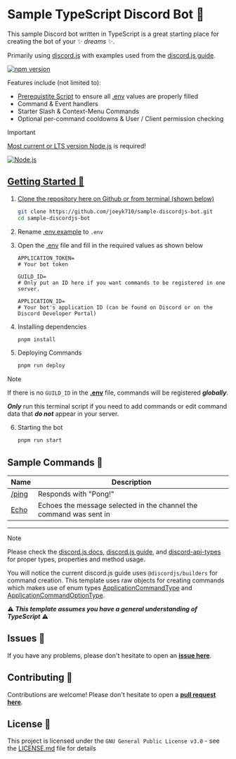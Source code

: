 # Sample TypeScript Discord Bot 🤖

This sample Discord bot written in TypeScript is a great starting place for creating the bot of your ✨ _dreams_ ✨.

Primarily using [discord.js](https://discord.js.org/#/) with examples used from the [discord.js guide](https://discordjs.guide).

<a href="https://discord.js.org"><img src="https://img.shields.io/npm/v/discord.js.svg?&label=discord.js&color=5865F2&logo=discord" alt="npm version" /></a>

Features include (not limited to):

- [Prerequistite Script](src/misc/prerequisitesCheck.ts) to ensure all [.env](.env.example) values are properly filled
- Command & Event handlers
- Starter Slash & Context-Menu Commands
- Optional per-command cooldowns & User / Client permission checking

> [!IMPORTANT]
> [Most current or LTS version Node.js](https://nodejs.org) is required!
>
> <a href="https://nodejs.org">
>  <img alt="Node.js" src="https://img.shields.io/github/v/release/nodejs/node?sort=semver&display_name=tag&logo=node.js&label=node.js&color=235FA04E">

## Getting Started 🎉

1. Clone the repository here on Github or from terminal (shown below)

   ```bash
   git clone https://github.com/joeyk710/sample-discordjs-bot.git
   cd sample-discordjs-bot
   ```

2. Rename [.env.example](.env.example) to `.env`

3. Open the [.env](.env.example) file and fill in the required values as shown below

   ```env
   APPLICATION_TOKEN=
   # Your bot token

   GUILD_ID=
   # Only put an ID here if you want commands to be registered in one server.

   APPLICATION_ID=
   # Your bot's application ID (can be found on Discord or on the Discord Developer Portal)
   ```

4. Installing dependencies

   ```bash
   pnpm install
   ```

5. Deploying Commands

   ```bash
   pnpm run deploy
   ```

> [!NOTE]
> If there is no `GUILD_ID` in the **[.env](.env.example)** file, commands will be registered **_globally_**.
>
> **_Only_** run this terminal script if you need to add commands or edit command data that **_do not_** appear in your server.

6. Starting the bot

   ```bash
   pnpm run start
   ```

## Sample Commands 🤖

| Name                                  | Description                                                        |
| ------------------------------------- | ------------------------------------------------------------------ |
| [/ping](src/commands/general/ping.ts) | Responds with "Pong!"                                              |
| [Echo](src/commands/context/echo.ts)  | Echoes the message selected in the channel the command was sent in |

---

> [!NOTE]
> Please check the [discord.js docs](https://discord.js.org), [discord.js guide](https://discordjs.guide), and [discord-api-types](https://discord-api-types.dev) for proper types, properties and method usage.
>
> You will notice the current discord.js guide uses `@discordjs/builders` for command creation. This template uses raw objects for creating commands which makes use of enum types [ApplicationCommandType](https://discord-api-types.dev/api/discord-api-types-v10/enum/ApplicationCommandType) and [ApplicationCommandOptionType](https://discord-api-types.dev/api/discord-api-types-v10/enum/ApplicationCommandOptionType).
>
> ⚠️ **_This template assumes you have a general understanding of TypeScript_** ⚠️

## Issues 💭

If you have any problems, please don't hesitate to open an **[issue here](https://github.com/joeyk710/sample-discordjs-bot/issues/new/choose)**.

## Contributing 🙌

Contributions are welcome! Please don't hesitate to open a **[pull request here](https://github.com/joeyk710/sample-discordjs-bot/pulls)**.

## License 🪪

This project is licensed under the `GNU General Public License v3.0` - see the [LICENSE.md](LICENSE) file for details
